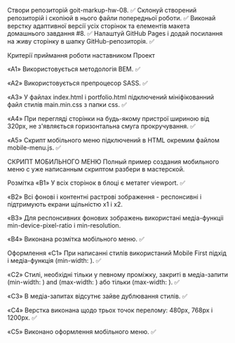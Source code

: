 Створи репозиторій goit-markup-hw-08. ✅
Склонуй створений репозиторій і скопіюй в нього файли попередньої роботи. ✅
Виконай верстку адаптивної версії усіх сторінок та елементів макета домашнього завдання #8. ✅
Налаштуй GitHub Pages і додай посилання на живу сторінку в шапку GitHub-репозиторія. ✅

Критерії приймання роботи наставником
Проект

«A1» Використовується методологія BEM. ✅

«A2» Використовується препроцесор SASS. ✅

«A3» У файлах index.html і portfolio.html підключений мініфікованний файл стилів main.min.css з папки css. ✅

«A4» При перегляді сторінки на будь-якому пристрої шириною від 320px, не з'являється горизонтальна смуга прокручування. ✅

«A5» Скрипт мобільного меню підключений в HTML окремим файлом mobile-menu.js. ✅

СКРИПТ МОБИЛЬНОГО МЕНЮ
Полный пример создания мобильного меню с уже написанным скриптом разбери в мастерской.

Розмітка
«B1» У всіх сторінок в блоці <head> є метатег viewport. ✅

«B2» Всі фонові і контентні растрові зображення - респонсивні і підтримують екрани щільністю x1 і x2.

«B3» Для респонсивних фонових зображень використані медіа-функціі min-device-pixel-ratio і min-resolution.

«B4» Виконана розмітка мобільного меню. ✅

Оформлення
«C1» При написанні стилів використаний Mobile First підхід і медіа-функція (min-width: ). ✅

«C2» Стилі, необхідні тільки у певному проміжку, закриті в медіа-запити (min-width: ) and (max-width: ) або тільки (max-width: ). ✅

«C3» В медіа-запитах відсутнє зайве дублювання стилів. ✅

«C4» Верстка виконана щодо трьох точок перелому: 480px, 768px і 1200px. ✅

«C5» Виконано оформлення мобільного меню. ✅

